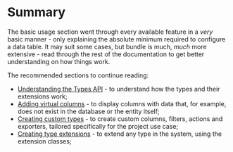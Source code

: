 # Summary

The basic usage section went through every available feature in a _very_ basic manner - only explaining the absolute minimum required to configure a data table. It may suit some cases, but bundle is much, _much_ more extensive - read through the rest of the documentation to get better understanding on how things work.

The recommended sections to continue reading:

* [Understanding the Types API](../philosophy/understanding-the-types-api.md) - to understand how the types and their extensions work;
* [Adding virtual columns](../advanced/adding-virtual-columns.md) - to display columns with data that, for example, does not exist in the database or the entity itself;
* [Creating custom types](../advanced/creating-custom-types.md) - to create custom columns, filters, actions and exporters, tailored specifically for the project use case;
* [Creating type extensions](../advanced/creating-type-extensions.md) - to extend any type in the system, using the extension classes;

##
